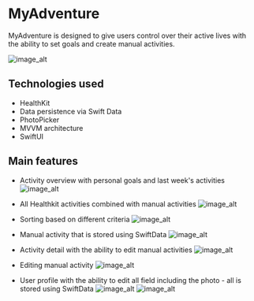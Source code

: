 # MyAdventure
MyAdventure is designed to give users control over their active lives with the ability to set goals and create manual activities. 

![image_alt](https://github.com/dustom/AthleteWeather/blob/main/mockuuups-free-iphone-15-pro-hand-mockup2.png?raw=true)

## Technologies used
  - HealthKit
  - Data persistence via Swift Data
  - PhotoPicker
  - MVVM architecture
  - SwiftUI

## Main features
- Activity overview with personal goals and last week's activities
![image_alt](https://github.com/dustom/MyAdventure/blob/main/IMG_0657.PNG?raw=true)

- All Healthkit activities combined with manual activities
![image_alt](https://github.com/dustom/MyAdventure/blob/main/IMG_0658.PNG?raw=true)

- Sorting based on different criteria
![image_alt](https://github.com/dustom/MyAdventure/blob/main/IMG_0659.PNG?raw=true)

- Manual activity that is stored using SwiftData
![image_alt](https://github.com/dustom/MyAdventure/blob/main/IMG_0660.PNG?raw=true)

- Activity detail with the ability to edit manual activities
![image_alt](https://github.com/dustom/MyAdventure/blob/main/IMG_0663.PNG?raw=true)

- Editing manual activity
![image_alt](https://github.com/dustom/MyAdventure/blob/main/IMG_0664.PNG?raw=true)

- User profile with the ability to edit all field including the photo - all is stored using SwiftData
![image_alt](https://github.com/dustom/MyAdventure/blob/main/IMG_0661.PNG?raw=true)
![image_alt](https://github.com/dustom/MyAdventure/blob/main/IMG_0662.PNG?raw=true)




